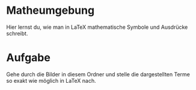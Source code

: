 # Matheumgebung

Hier lernst du, wie man in LaTeX mathematische Symbole und Ausdrücke schreibt.

# Aufgabe

Gehe durch die Bilder in diesem Ordner und stelle die dargestellten Terme so exakt wie möglich in LaTeX nach.

